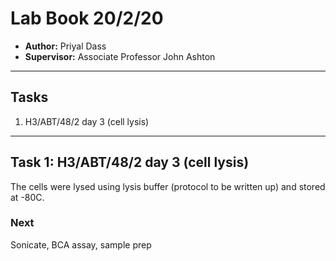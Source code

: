 # Lab Book 20/2/20
- **Author:** Priyal Dass
- **Supervisor:** Associate Professor John Ashton
------------------------------------------------------------------
## Tasks

1. H3/ABT/48/2 day 3 (cell lysis)

------------------------------------------------------------------
## Task 1: H3/ABT/48/2 day 3 (cell lysis)

The cells were lysed using lysis buffer (protocol to be written up) and stored at -80C.

### Next
Sonicate, BCA assay, sample prep
